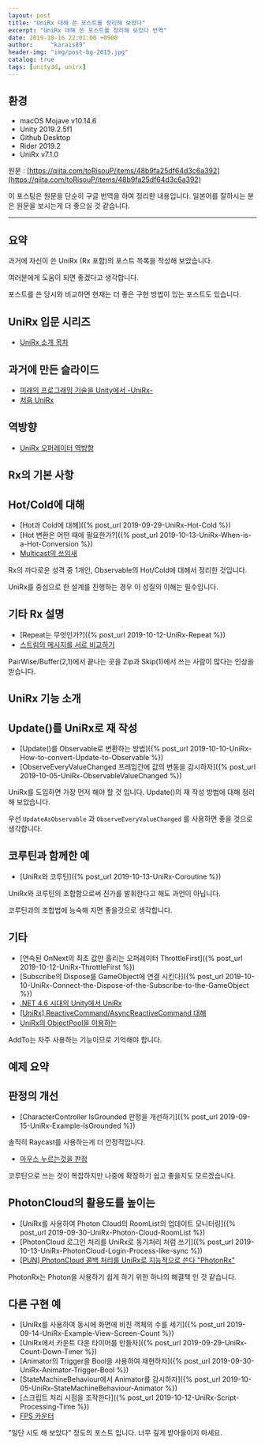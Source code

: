 ```yaml
---
layout: post
title: "UniRx 대해 쓴 포스트를 정리해 보았다"
excerpt: "UniRx 대해 쓴 포스트를 정리해 보았다 번역"
date: 2019-10-16 22:01:00 +0900
author:     "karais89"
header-img: "img/post-bg-2015.jpg"
catalog: true
tags: [unity3d, unirx]
---
```



## 환경

- macOS Mojave v10.14.6
- Unity 2019.2.5f1
- Github Desktop
- Rider 2019.2
- UniRx v7.1.0

원문 : [https://qiita.com/toRisouP/items/48b9fa25df64d3c6a392](https://qiita.com/toRisouP/items/48b9fa25df64d3c6a392)

이 포스팅은 원문을 단순히 구글 번역을 하여 정리한 내용입니다. 일본어를 잘하시는 분은 원문을 보시는게 더 좋으실 것 같습니다. 

---

## 요약

과거에 자신이 쓴 UniRx (Rx 포함)의 포스트 목록을 작성해 보았습니다.

여러분에게 도움이 되면 좋겠다고 생각합니다.

포스트를 쓴 당시와 비교하면 현재는 더 좋은 구현 방법이 있는 포스트도 있습니다.

## UniRx 입문 시리즈

- [UniRx 소개 목차](https://qiita.com/toRisouP/items/00b8a5bb8e7b68e0686c#_reference-222cc98a4173c17567a2)

## 과거에 만든 슬라이드

- [미래의 프로그래밍 기술을 Unity에서 -UniRx-](https://www.slideshare.net/torisoup/unity-unirx)
- [처음 UniRx](https://www.slideshare.net/torisoup/uni-rx)

## 역방향

- [UniRx 오퍼레이터 역방향](https://qiita.com/toRisouP/items/3cf1c9be3c37e7609a2f)

## Rx의 기본 사항

## Hot/Cold에 대해

- [Hot과 Cold에 대해]({% post_url 2019-09-29-UniRx-Hot-Cold %})
- [Hot 변환은 어떤 때에 필요한가?]({% post_url 2019-10-13-UniRx-When-is-a-Hot-Conversion %})
- [Multicast의 쓰임새](https://qiita.com/toRisouP/items/fb8034a8b1d8775de9a1)

Rx의 까다로운 성격 중 1개인, Observable의 Hot/Cold에 대해서 정리한 것입니다.

UniRx를 중심으로 한 설계를 진행하는 경우 이 성질의 이해는 필수입니다.

## 기타 Rx 설명

- [Repeat는 무엇인가?]({% post_url 2019-10-12-UniRx-Repeat %})
- [스트림의 메시지를 서로 비교하기](https://qiita.com/toRisouP/items/f5cb995d811e6bcef293)

PairWise/Buffer(2,1)에서 끝나는 곳을 Zip과 Skip(1)에서 쓰는 사람이 많다는 인상을 받습니다.

## UniRx 기능 소개

## Update()를 UniRx로 재 작성

- [Update()를 Observable로 변환하는 방법]({% post_url 2019-10-10-UniRx-How-to-convert-Update-to-Observable %})
- [ObserveEveryValueChanged 프레임간에 값의 변동을 감시하자]({% post_url 2019-10-05-UniRx-ObservableValueChanged %})

UniRx를 도입하면 가장 먼저 해야 할 것 입니다. Update()의 재 작성 방법에 대해 정리해 보았습니다.

우선 `UpdateAsObservable` 과 `ObserveEveryValueChanged` 를 사용하면 좋을 것으로 생각합니다.

## 코루틴과 함께한 예

- [UniRx와 코루틴]({% post_url 2019-10-13-UniRx-Coroutine %})

UniRx와 코루틴의 조합함으로써 진가를 발휘한다고 해도 과언이 아닙니다.

코루틴과의 조합법에 능숙해 지면 좋을것으로 생각합니다.

## 기타

- [연속된 OnNext의 최초 값만 흘리는 오퍼레이터 ThrottleFirst]({% post_url 2019-10-12-UniRx-ThrottleFirst %})
- [Subscribe의 Dispose를 GameObject에 연결 시킨다]({% post_url 2019-10-10-UniRx-Connect-the-Dispose-of-the-Subscribe-to-the-GameObject %})
- [.NET 4.6 시대의 Unity에서 UniRx](https://qiita.com/toRisouP/items/596e42fac1b02f59f271)
- [[UniRx] ReactiveCommand/AsyncReactiveCommand 대해](https://qiita.com/toRisouP/items/c6fba9f01e6d15dabd79)
- [UniRx의 ObjectPool을 이용하는](https://qiita.com/toRisouP/items/2a5fb86654525a4a8453)

AddTo는 자주 사용하는 기능이므로 기억해야 합니다.

## 예제 요약

## 판정의 개선

- [CharacterController IsGrounded 판정을 개선하기]({% post_url 2019-09-15-UniRx-Example-IsGrounded %})

솔직히 Raycast를 사용하는게 더 안정적입니다.

- [마우스 누르는것을 판정](https://qiita.com/toRisouP/items/4fec0e9716be4d415798)

코루틴으로 쓰는 것이 복잡하지만 나중에 확장하기 쉽고 좋을지도 모르겠습니다.

## PhotonCloud의 활용도를 높이는

- [UniRx를 사용하여 Photon Cloud의 RoomList의 업데이트 모니터링]({% post_url 2019-09-30-UniRx-Photon-Cloud-RoomList %})
- [PhotonCloud 로그인 처리를 UniRx로 동기처리 처럼 쓰기]({% post_url 2019-10-13-UniRx-PhotonCloud-Login-Process-like-sync %})
- [[PUN] PhotonCloud 콜백 처리를 UniRx로 지능적으로 쓴다 "PhotonRx"](https://qiita.com/toRisouP/items/10d9112eda30a0ba9278)

PhotonRx는 Photon을 사용하기 쉽게 하기 위한 하나의 해결책 인 것 같습니다.

## 다른 구현 예

- [UniRx를 사용하여 동시에 화면에 비친 객체의 수를 세기]({% post_url 2019-09-14-UniRx-Example-View-Screen-Count %})
- [UniRx에서 카운트 다운 타이머를 만들자]({% post_url 2019-09-29-UniRx-Count-Down-Timer %})
- [Animator의 Trigger을 Bool을 사용하여 재현하자]({% post_url 2019-09-30-UniRx-Animator-Trigger-Bool %})
- [StateMachineBehaviour에서 Animator를 감시하자]({% post_url 2019-10-05-UniRx-StateMachineBehaviour-Animator %})
- [스크립트 처리 시점을 조작한다]({% post_url 2019-10-12-UniRx-Script-Processing-Time %})
- [FPS 카운터](https://qiita.com/toRisouP/items/1d0682e7a35cdb04bc38)

"일단 시도 해 보았다" 정도의 포스트 입니다. 너무 깊게 받아들이지 마세요.